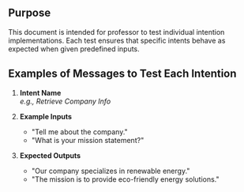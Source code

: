 ## Purpose

This document is intended for professor to test individual intention implementations. Each test ensures that specific intents behave as expected when given predefined inputs.

## Examples of Messages to Test Each Intention

1. **Intent Name**  
   _e.g., Retrieve Company Info_

2. **Example Inputs**  
   - "Tell me about the company."  
   - "What is your mission statement?"

3. **Expected Outputs**  
   - "Our company specializes in renewable energy."  
   - "The mission is to provide eco-friendly energy solutions."
